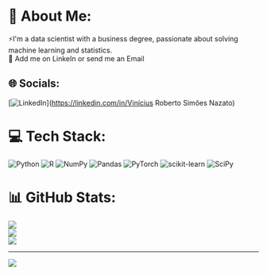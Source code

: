 # 💫 About Me:
⚡I'm a data scientist with a business degree, passionate about solving machine learning and statistics.<br>💬 Add me on LinkeIn or send me an Email<br>


## 🌐 Socials:
[![LinkedIn](https://img.shields.io/badge/LinkedIn-%230077B5.svg?logo=linkedin&logoColor=white)](https://linkedin.com/in/Vinícius Roberto Simões Nazato) 

# 💻 Tech Stack:
![Python](https://img.shields.io/badge/python-3670A0?style=flat&logo=python&logoColor=ffdd54) ![R](https://img.shields.io/badge/r-%23276DC3.svg?style=flat&logo=r&logoColor=white) ![NumPy](https://img.shields.io/badge/numpy-%23013243.svg?style=flat&logo=numpy&logoColor=white) ![Pandas](https://img.shields.io/badge/pandas-%23150458.svg?style=flat&logo=pandas&logoColor=white) ![PyTorch](https://img.shields.io/badge/PyTorch-%23EE4C2C.svg?style=flat&logo=PyTorch&logoColor=white) ![scikit-learn](https://img.shields.io/badge/scikit--learn-%23F7931E.svg?style=flat&logo=scikit-learn&logoColor=white) ![SciPy](https://img.shields.io/badge/SciPy-%230C55A5.svg?style=flat&logo=scipy&logoColor=%white)
# 📊 GitHub Stats:
![](https://github-readme-stats.vercel.app/api?username=ViniNazato&theme=monokai&hide_border=false&include_all_commits=false&count_private=false)<br/>
![](https://github-readme-streak-stats.herokuapp.com/?user=ViniNazato&theme=monokai&hide_border=false)<br/>
![](https://github-readme-stats.vercel.app/api/top-langs/?username=ViniNazato&theme=monokai&hide_border=false&include_all_commits=false&count_private=false&layout=compact)

---
[![](https://visitcount.itsvg.in/api?id=ViniNazato&icon=0&color=4)](https://visitcount.itsvg.in)

<!-- Proudly created with GPRM ( https://gprm.itsvg.in ) -->
